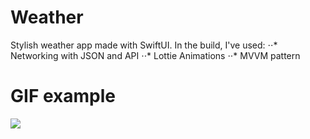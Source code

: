 # Weather
Stylish weather app made with SwiftUI. In the build, I've used:
⋅⋅* Networking with JSON and API
⋅⋅* Lottie Animations
⋅⋅* MVVM pattern

# GIF example
![](https://github.com/llieusedie/Weather/blob/main/WeatherApp.gif)
